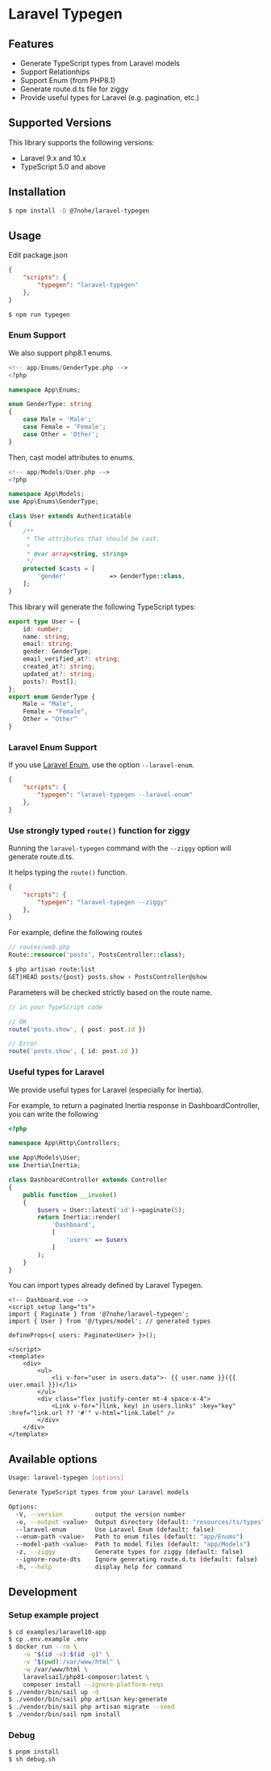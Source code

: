 # Laravel Typegen


## Features

- Generate TypeScript types from Laravel models
- Support Relationhips
- Support Enum (from PHP8.1)
- Generate route.d.ts file for ziggy
- Provide useful types for Laravel (e.g. pagination, etc.)

## Supported Versions
This library supports the following versions:

- Laravel 9.x and 10.x
- TypeScript 5.0 and above

## Installation

```bash
$ npm install -D @7nohe/laravel-typegen
```

## Usage

Edit package.json
```json
{
    "scripts": {
        "typegen": "laravel-typegen"
    },
}
```

```bash
$ npm run typegen
```

### Enum Support

We also support php8.1 enums.

```php
<!-- app/Enums/GenderType.php -->
<?php

namespace App\Enums;

enum GenderType: string
{
    case Male = 'Male';
    case Female = 'Female';
    case Other = 'Other';
}
```

Then, cast model attributes to enums.

```php
<!-- app/Models/User.php -->
<?php

namespace App\Models;
use App\Enums\GenderType;

class User extends Authenticatable
{
    /**
     * The attributes that should be cast.
     *
     * @var array<string, string>
     */
    protected $casts = [
        'gender'            => GenderType::class,
    ];
}
```

This library will generate the following TypeScript types:

```typescript
export type User = {
    id: number;
    name: string;
    email: string;
    gender: GenderType;
    email_verified_at?: string;
    created_at?: string;
    updated_at?: string;
    posts?: Post[];
};
export enum GenderType {
    Male = "Male",
    Female = "Female",
    Other = "Other"
}
```

### Laravel Enum Support
If you use [Laravel Enum](https://github.com/BenSampo/laravel-enum), use the option `--laravel-enum`.


```json
{
    "scripts": {
        "typegen": "laravel-typegen --laravel-enum"
    },
}
```

### Use strongly typed `route()` function for ziggy

Running the `laravel-typegen` command with the `--ziggy` option will generate route.d.ts.

It helps typing the `route()` function.

```json
{
    "scripts": {
        "typegen": "laravel-typegen --ziggy"
    },
}
```

For example, define the following routes

```php
// routes/web.php
Route::resource('posts', PostsController::class);
```

```bash
$ php artisan route:list
GET|HEAD posts/{post} posts.show › PostsController@show
```

Parameters will be checked strictly based on the route name.

```ts
// in your TypeScript code

// OK
route('posts.show', { post: post.id })

// Error
route('posts.show', { id: post.id })
```

### Useful types for Laravel

We provide useful types for Laravel (especially for Inertia).

For example, to return a paginated Inertia response in DashboardController, you can write the following

```php
<?php

namespace App\Http\Controllers;

use App\Models\User;
use Inertia\Inertia;

class DashboardController extends Controller
{
    public function __invoke()
    {
        $users = User::latest('id')->paginate(5);
        return Inertia::render(
            'Dashboard',
            [
                'users' => $users
            ]
        );
    }
}

```

You can import types already defined by Laravel Typegen.

```vue
<!-- Dashboard.vue -->
<script setup lang="ts">
import { Paginate } from '@7nohe/laravel-typegen';
import { User } from '@/types/model'; // generated types

defineProps<{ users: Paginate<User> }>();

</script>
<template>
    <div>
        <ul>
            <li v-for="user in users.data">- {{ user.name }}({{ user.email }})</li>
        </ul>
        <div class="flex justify-center mt-4 space-x-4">
            <Link v-for="(link, key) in users.links" :key="key" :href="link.url ?? '#'" v-html="link.label" />
        </div>
    </div>
</template>
```


## Available options

```bash
Usage: laravel-typegen [options]

Generate TypeScript types from your Laravel models

Options:
  -V, --version         output the version number
  -o, --output <value>  Output directory (default: "resources/ts/types")
  --laravel-enum        Use Laravel Enum (default: false)
  --enum-path <value>   Path to enum files (default: "app/Enums")
  --model-path <value>  Path to model files (default: "app/Models")
  -z, --ziggy           Generate types for ziggy (default: false)
  --ignore-route-dts    Ignore generating route.d.ts (default: false)
  -h, --help            display help for command
```


## Development

### Setup example project

```bash
$ cd examples/laravel10-app
$ cp .env.example .env
$ docker run --rm \
    -u "$(id -u):$(id -g)" \
    -v "$(pwd):/var/www/html" \
    -w /var/www/html \
    laravelsail/php81-composer:latest \
    composer install --ignore-platform-reqs
$ ./vendor/bin/sail up -d
$ ./vendor/bin/sail php artisan key:generate
$ ./vendor/bin/sail php artisan migrate --seed
$ ./vendor/bin/sail npm install
```

### Debug

```bash
$ pnpm install
$ sh debug.sh
```
